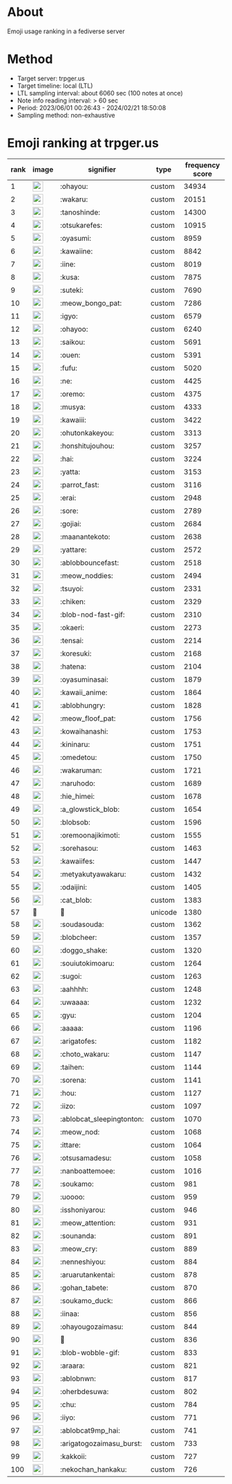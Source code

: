 # About
Emoji usage ranking in a fediverse server

# Method
- Target server: trpger.us
- Target timeline: local (LTL)
- LTL sampling interval: about 6060 sec (100 notes at once)
- Note info reading interval: > 60 sec
- Period: 2023/06/01 00:26:43 - 2024/02/21 18:50:08 
- Sampling method: non-exhaustive

# Emoji ranking at trpger.us

|rank|image|signifier|type|frequency score|
|----|----|----|----|----|
|1|<img height="24" src="https://trpger.us/emoji/ohayou.webp">|:ohayou:|custom|34934|
|2|<img height="24" src="https://trpger.us/emoji/wakaru.webp">|:wakaru:|custom|20151|
|3|<img height="24" src="https://trpger.us/emoji/tanoshinde.webp">|:tanoshinde:|custom|14300|
|4|<img height="24" src="https://trpger.us/emoji/otsukarefes.webp">|:otsukarefes:|custom|10915|
|5|<img height="24" src="https://trpger.us/emoji/oyasumi.webp">|:oyasumi:|custom|8959|
|6|<img height="24" src="https://trpger.us/emoji/kawaiine.webp">|:kawaiine:|custom|8842|
|7|<img height="24" src="https://trpger.us/emoji/iine.webp">|:iine:|custom|8019|
|8|<img height="24" src="https://trpger.us/emoji/kusa.webp">|:kusa:|custom|7875|
|9|<img height="24" src="https://trpger.us/emoji/suteki.webp">|:suteki:|custom|7690|
|10|<img height="24" src="https://trpger.us/emoji/meow_bongo_pat.webp">|:meow_bongo_pat:|custom|7286|
|11|<img height="24" src="https://trpger.us/emoji/igyo.webp">|:igyo:|custom|6579|
|12|<img height="24" src="https://trpger.us/emoji/ohayoo.webp">|:ohayoo:|custom|6240|
|13|<img height="24" src="https://trpger.us/emoji/saikou.webp">|:saikou:|custom|5691|
|14|<img height="24" src="https://trpger.us/emoji/ouen.webp">|:ouen:|custom|5391|
|15|<img height="24" src="https://trpger.us/emoji/fufu.webp">|:fufu:|custom|5020|
|16|<img height="24" src="https://trpger.us/emoji/ne.webp">|:ne:|custom|4425|
|17|<img height="24" src="https://trpger.us/emoji/oremo.webp">|:oremo:|custom|4375|
|18|<img height="24" src="https://trpger.us/emoji/musya.webp">|:musya:|custom|4333|
|19|<img height="24" src="https://trpger.us/emoji/kawaiii.webp">|:kawaiii:|custom|3422|
|20|<img height="24" src="https://trpger.us/emoji/ohutonkakeyou.webp">|:ohutonkakeyou:|custom|3313|
|21|<img height="24" src="https://trpger.us/emoji/honshitujouhou.webp">|:honshitujouhou:|custom|3257|
|22|<img height="24" src="https://trpger.us/emoji/hai.webp">|:hai:|custom|3224|
|23|<img height="24" src="https://trpger.us/emoji/yatta.webp">|:yatta:|custom|3153|
|24|<img height="24" src="https://trpger.us/emoji/parrot_fast.webp">|:parrot_fast:|custom|3116|
|25|<img height="24" src="https://trpger.us/emoji/erai.webp">|:erai:|custom|2948|
|26|<img height="24" src="https://trpger.us/emoji/sore.webp">|:sore:|custom|2789|
|27|<img height="24" src="https://trpger.us/emoji/gojiai.webp">|:gojiai:|custom|2684|
|28|<img height="24" src="https://trpger.us/emoji/maanantekoto.webp">|:maanantekoto:|custom|2638|
|29|<img height="24" src="https://trpger.us/emoji/yattare.webp">|:yattare:|custom|2572|
|30|<img height="24" src="https://trpger.us/emoji/ablobbouncefast.webp">|:ablobbouncefast:|custom|2518|
|31|<img height="24" src="https://trpger.us/emoji/meow_noddies.webp">|:meow_noddies:|custom|2494|
|32|<img height="24" src="https://trpger.us/emoji/tsuyoi.webp">|:tsuyoi:|custom|2331|
|33|<img height="24" src="https://trpger.us/emoji/chiken.webp">|:chiken:|custom|2329|
|34|<img height="24" src="https://trpger.us/emoji/blob-nod-fast-gif.webp">|:blob-nod-fast-gif:|custom|2310|
|35|<img height="24" src="https://trpger.us/emoji/okaeri.webp">|:okaeri:|custom|2273|
|36|<img height="24" src="https://trpger.us/emoji/tensai.webp">|:tensai:|custom|2214|
|37|<img height="24" src="https://trpger.us/emoji/koresuki.webp">|:koresuki:|custom|2168|
|38|<img height="24" src="https://trpger.us/emoji/hatena.webp">|:hatena:|custom|2104|
|39|<img height="24" src="https://trpger.us/emoji/oyasuminasai.webp">|:oyasuminasai:|custom|1879|
|40|<img height="24" src="https://trpger.us/emoji/kawaii_anime.webp">|:kawaii_anime:|custom|1864|
|41|<img height="24" src="https://trpger.us/emoji/ablobhungry.webp">|:ablobhungry:|custom|1828|
|42|<img height="24" src="https://trpger.us/emoji/meow_floof_pat.webp">|:meow_floof_pat:|custom|1756|
|43|<img height="24" src="https://trpger.us/emoji/kowaihanashi.webp">|:kowaihanashi:|custom|1753|
|44|<img height="24" src="https://trpger.us/emoji/kininaru.webp">|:kininaru:|custom|1751|
|45|<img height="24" src="https://trpger.us/emoji/omedetou.webp">|:omedetou:|custom|1750|
|46|<img height="24" src="https://trpger.us/emoji/wakaruman.webp">|:wakaruman:|custom|1721|
|47|<img height="24" src="https://trpger.us/emoji/naruhodo.webp">|:naruhodo:|custom|1689|
|48|<img height="24" src="https://trpger.us/emoji/hie_himei.webp">|:hie_himei:|custom|1678|
|49|<img height="24" src="https://trpger.us/emoji/a_glowstick_blob.webp">|:a_glowstick_blob:|custom|1654|
|50|<img height="24" src="https://trpger.us/emoji/blobsob.webp">|:blobsob:|custom|1596|
|51|<img height="24" src="https://trpger.us/emoji/oremoonajikimoti.webp">|:oremoonajikimoti:|custom|1555|
|52|<img height="24" src="https://trpger.us/emoji/sorehasou.webp">|:sorehasou:|custom|1463|
|53|<img height="24" src="https://trpger.us/emoji/kawaiifes.webp">|:kawaiifes:|custom|1447|
|54|<img height="24" src="https://trpger.us/emoji/metyakutyawakaru.webp">|:metyakutyawakaru:|custom|1432|
|55|<img height="24" src="https://trpger.us/emoji/odaijini.webp">|:odaijini:|custom|1405|
|56|<img height="24" src="https://trpger.us/emoji/cat_blob.webp">|:cat_blob:|custom|1383|
|57|🍮|🍮|unicode|1380|
|58|<img height="24" src="https://trpger.us/emoji/soudasouda.webp">|:soudasouda:|custom|1362|
|59|<img height="24" src="https://trpger.us/emoji/blobcheer.webp">|:blobcheer:|custom|1357|
|60|<img height="24" src="https://trpger.us/emoji/doggo_shake.webp">|:doggo_shake:|custom|1320|
|61|<img height="24" src="https://trpger.us/emoji/souiutokimoaru.webp">|:souiutokimoaru:|custom|1264|
|62|<img height="24" src="https://trpger.us/emoji/sugoi.webp">|:sugoi:|custom|1263|
|63|<img height="24" src="https://trpger.us/emoji/aahhhh.webp">|:aahhhh:|custom|1248|
|64|<img height="24" src="https://trpger.us/emoji/uwaaaa.webp">|:uwaaaa:|custom|1232|
|65|<img height="24" src="https://trpger.us/emoji/gyu.webp">|:gyu:|custom|1204|
|66|<img height="24" src="https://trpger.us/emoji/aaaaa.webp">|:aaaaa:|custom|1196|
|67|<img height="24" src="https://trpger.us/emoji/arigatofes.webp">|:arigatofes:|custom|1182|
|68|<img height="24" src="https://trpger.us/emoji/choto_wakaru.webp">|:choto_wakaru:|custom|1147|
|69|<img height="24" src="https://trpger.us/emoji/taihen.webp">|:taihen:|custom|1144|
|70|<img height="24" src="https://trpger.us/emoji/sorena.webp">|:sorena:|custom|1141|
|71|<img height="24" src="https://trpger.us/emoji/hou.webp">|:hou:|custom|1127|
|72|<img height="24" src="https://trpger.us/emoji/iizo.webp">|:iizo:|custom|1097|
|73|<img height="24" src="https://trpger.us/emoji/ablobcat_sleepingtonton.webp">|:ablobcat_sleepingtonton:|custom|1070|
|74|<img height="24" src="https://trpger.us/emoji/meow_nod.webp">|:meow_nod:|custom|1068|
|75|<img height="24" src="https://trpger.us/emoji/ittare.webp">|:ittare:|custom|1064|
|76|<img height="24" src="https://trpger.us/emoji/otsusamadesu.webp">|:otsusamadesu:|custom|1058|
|77|<img height="24" src="https://trpger.us/emoji/nanboattemoee.webp">|:nanboattemoee:|custom|1016|
|78|<img height="24" src="https://trpger.us/emoji/soukamo.webp">|:soukamo:|custom|981|
|79|<img height="24" src="https://trpger.us/emoji/uoooo.webp">|:uoooo:|custom|959|
|80|<img height="24" src="https://trpger.us/emoji/isshoniyarou.webp">|:isshoniyarou:|custom|946|
|81|<img height="24" src="https://trpger.us/emoji/meow_attention.webp">|:meow_attention:|custom|931|
|82|<img height="24" src="https://trpger.us/emoji/sounanda.webp">|:sounanda:|custom|891|
|83|<img height="24" src="https://trpger.us/emoji/meow_cry.webp">|:meow_cry:|custom|889|
|84|<img height="24" src="https://trpger.us/emoji/nenneshiyou.webp">|:nenneshiyou:|custom|884|
|85|<img height="24" src="https://trpger.us/emoji/aruarutankentai.webp">|:aruarutankentai:|custom|878|
|86|<img height="24" src="https://trpger.us/emoji/gohan_tabete.webp">|:gohan_tabete:|custom|870|
|87|<img height="24" src="https://trpger.us/emoji/soukamo_duck.webp">|:soukamo_duck:|custom|866|
|88|<img height="24" src="https://trpger.us/emoji/iinaa.webp">|:iinaa:|custom|856|
|89|<img height="24" src="https://trpger.us/emoji/ohayougozaimasu.webp">|:ohayougozaimasu:|custom|844|
|90|<img height="24" src="https://trpger.us/emoji/birthday.webp">|:birthday:|custom|836|
|91|<img height="24" src="https://trpger.us/emoji/blob-wobble-gif.webp">|:blob-wobble-gif:|custom|833|
|92|<img height="24" src="https://trpger.us/emoji/araara.webp">|:araara:|custom|821|
|93|<img height="24" src="https://trpger.us/emoji/ablobnwn.webp">|:ablobnwn:|custom|817|
|94|<img height="24" src="https://trpger.us/emoji/oherbdesuwa.webp">|:oherbdesuwa:|custom|802|
|95|<img height="24" src="https://trpger.us/emoji/chu.webp">|:chu:|custom|784|
|96|<img height="24" src="https://trpger.us/emoji/iiyo.webp">|:iiyo:|custom|771|
|97|<img height="24" src="https://trpger.us/emoji/ablobcat9mp_hai.webp">|:ablobcat9mp_hai:|custom|741|
|98|<img height="24" src="https://trpger.us/emoji/arigatogozaimasu_burst.webp">|:arigatogozaimasu_burst:|custom|733|
|99|<img height="24" src="https://trpger.us/emoji/kakkoii.webp">|:kakkoii:|custom|727|
|100|<img height="24" src="https://trpger.us/emoji/nekochan_hankaku.webp">|:nekochan_hankaku:|custom|726|
